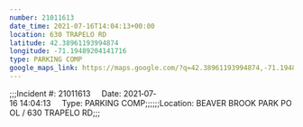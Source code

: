 ```yaml
---
number: 21011613
date_time: 2021-07-16T14:04:13+00:00
location: 630 TRAPELO RD
latitude: 42.38961193994874
longitude: -71.19489204141716
type: PARKING COMP
google_maps_link: https://maps.google.com/?q=42.38961193994874,-71.19489204141716
---
```


;;;Incident #: 21011613     Date: 2021‐07‐16 14:04:13     Type: PARKING COMP;;;;;;Location: BEAVER BROOK PARK POOL / 630 TRAPELO RD;;;
